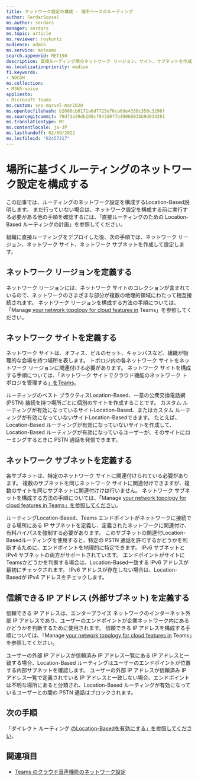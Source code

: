 ```yaml
---
title: ネットワーク設定の構成 - 場所ベースのルーティング
author: SerdarSoysal
ms.author: serdars
manager: serdars
ms.topic: article
ms.reviewer: roykuntz
audience: admin
ms.service: msteams
search.appverid: MET150
description: 直接ルーティング用のネットワーク リージョン、サイト、サブネットを作成および設定するLocation-Basedについて説明します。
ms.localizationpriority: medium
f1.keywords:
- NOCSH
ms.collection:
- M365-voice
appliesto:
- Microsoft Teams
ms.custom: seo-marvel-mar2020
ms.openlocfilehash: b2686cb0171a6d7725e76ca6de4338c350c3296f
ms.sourcegitcommit: 79dfda39db208cf943d0f7b4906883bb9d034281
ms.translationtype: MT
ms.contentlocale: ja-JP
ms.lasthandoff: 02/09/2022
ms.locfileid: "62457217"
---
```

# <a name="configure-network-settings-for-location-based-routing"></a>場所に基づくルーティングのネットワーク設定を構成する

この記事では、ルーティングのネットワーク設定を構成するLocation-Based説明します。 まだ行っていない場合は、ネットワーク設定を構成[](location-based-routing-plan.md)する前に実行する必要がある他の手順を確認するには、「直接ルーティングのための Location-Based ルーティングの計画」を参照してください。

組織に直接ルーティングをデプロイした後、次の手順では、ネットワーク リージョン、ネットワーク サイト、ネットワーク サブネットを作成して設定します。

## <a name="define-network-regions"></a>ネットワーク リージョンを定義する

ネットワーク リージョンには、ネットワーク サイトのコレクションが含まれているので、ネットワークのさまざまな部分が複数の地理的領域にわたって相互接続されます。 ネットワーク リージョンを構成する方法の手順については、「Manage [your network topology for cloud features in](manage-your-network-topology.md) Teams」を参照してください。

## <a name="define-network-sites"></a>ネットワーク サイトを定義する

ネットワーク サイトは、オフィス、ビルのセット、キャンパスなど、組織が物理的な会場を持つ場所を表します。 トポロジ内の各ネットワーク サイトをネットワーク リージョンに関連付ける必要があります。 ネットワーク サイトを構成する手順については、「ネットワーク サイトでクラウド機能のネットワーク トポロジを管理する[」をTeams](manage-your-network-topology.md)。

ルーティングのベスト プラクティスLocation-Based、一意の公衆交換電話網 (PSTN) 接続を持つ場所ごとに個別のサイトを作成することです。 カスタム ルーティングが有効になっているサイトLocation-Based、またはカスタム ルーティングが有効になっていないサイトLocation-Basedできます。 たとえば、Location-Based ルーティングが有効になっていないサイトを作成して、Location-Based ルーティングが有効になっているユーザーが、そのサイトにローミングするときに PSTN 通話を発信できます。

## <a name="define-network-subnets"></a>ネットワーク サブネットを定義する

各サブネットは、特定のネットワーク サイトに関連付けられている必要があります。 複数のサブネットを同じネットワーク サイトに関連付けできますが、複数のサイトを同じサブネットに関連付けけは行いません。 ネットワーク サブネットを構成する方法の手順については、「Manage [your network topology for cloud features in Teams」を参照してください](manage-your-network-topology.md)。

ルーティングLocation-Based、Teams エンドポイントがネットワークに接続できる場所にある IP サブネットを定義し、定義されたネットワークに関連付け、有料バイパスを強制する必要があります。 このサブネットの関連付Location-Basedルーティングを使用すると、特定の PSTN 通話を許可するかどうかを判断するために、エンドポイントを地理的に特定できます。 IPv6 サブネットと IPv4 サブネットの両方がサポートされています。 エンドポイントがサイトにTeamsかどうかを判断する場合は、Location-Based一致する IPv6 アドレスが最初にチェックされます。 IPv6 アドレスが存在しない場合は、Location-Basedが IPv4 アドレスをチェックします。

## <a name="define-trusted-ip-addresses-external-subnets"></a>信頼できる IP アドレス (外部サブネット) を定義する

信頼できる IP アドレスは、エンタープライズ ネットワークのインターネット外部 IP アドレスであり、ユーザーのエンドポイントが企業ネットワーク内にあるかどうかを判断するために使用されます。 信頼できる IP アドレスを構成する手順については、「Manage [your network topology for cloud features in](manage-your-network-topology.md) Teams」を参照してください。

ユーザーの外部 IP アドレスが信頼済み IP アドレス一覧にある IP アドレスと一致する場合、Location-Based ルーティングはユーザーのエンドポイントが位置する内部サブネットを確認します。 ユーザーの外部 IP アドレスが信頼済み IP アドレス一覧で定義されている IP アドレスと一致しない場合、エンドポイントは不明な場所にあると分類され、Location-Based ルーティングが有効になっているユーザーとの間の PSTN 通話はブロックされます。

## <a name="next-steps"></a>次の手順

「ダイレクト ルーティング [のLocation-Basedを有効にする」を参照してください](location-based-routing-enable.md)。

## <a name="related-topics"></a>関連項目

- [Teams のクラウド音声機能のネットワーク設定](cloud-voice-network-settings.md)
